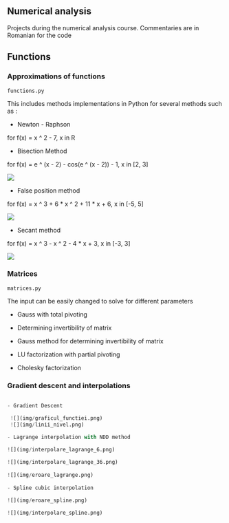 ## Numerical analysis

Projects during the numerical analysis course.
Commentaries are in Romanian for the code


## Functions 

### Approximations of functions 
```functions.py```

This includes methods implementations in Python for several methods such as :

 - Newton - Raphson
 
 for f(x) = x ^ 2 - 7, x in R

 - Bisection Method
 
 for f(x) = e ^ (x - 2) - cos(e ^ (x - 2)) - 1, x in [2, 3]
 
 ![](img/metoda_bisectiei.png)
 
 - False position method
 
 for f(x) = x ^ 3 + 6 * x ^ 2 + 11 * x  + 6, x in [-5, 5]
 
 ![](img/metoda_pozitiei_false.png)
 
 - Secant method
 
 for f(x) = x ^ 3 - x ^ 2 - 4 * x  + 3, x in [-3, 3]
 
 ![](img/metoda_secantei.png)
 
 ### Matrices
 ```matrices.py```
 
 The input can be easily changed to solve for different parameters
 
 - Gauss with total pivoting
 
 - Determining invertibility of matrix
 
 - Gauss method for determining invertibility of matrix 
 
 - LU factorization with partial pivoting
 
 - Cholesky factorization 


### Gradient descent and interpolations 
```gradient_interpolations.py

- Gradient Descent 

 ![](img/graficul_functiei.png)
 ![](img/linii_nivel.png)

- Lagrange interpolation with NDD method 

![](img/interpolare_lagrange_6.png)
 
![](img/interpolare_lagrange_36.png)
 
![](img/eroare_lagrange.png)
 
- Spline cubic interpolation

![](img/eroare_spline.png)

![](img/interpolare_spline.png)


